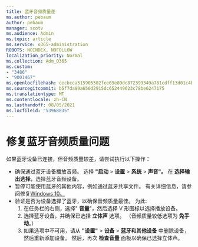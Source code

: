 ```yaml
---
title: 蓝牙音频质量差
ms.author: pebaum
author: pebaum
manager: scotv
ms.audience: Admin
ms.topic: article
ms.service: o365-administration
ROBOTS: NOINDEX, NOFOLLOW
localization_priority: Normal
ms.collection: Adm_O365
ms.custom:
- "3486"
- "9001467"
ms.openlocfilehash: cecbcea515905502fee69e89dc872399349a781cdff13d01c4b323617c5cba4d
ms.sourcegitcommit: b5f7da89a650d2915dc652449623c78be6247175
ms.translationtype: MT
ms.contentlocale: zh-CN
ms.lasthandoff: 08/05/2021
ms.locfileid: "53968835"
---
```

# <a name="fix-bluetooth-audio-quality-issue"></a>修复蓝牙音频质量问题

如果蓝牙设备已连接，但音频质量较差，请尝试执行以下操作：

- 确保通过蓝牙设备播放音频。 选择 **"启动**  >  **设置**  >  **系统**  >  **声音"。** 在 **选择输出选择**，选择蓝牙音频设备。
- 暂停可能使用蓝牙的其他内容，例如通过蓝牙共享文件。 有关详细信息，请参阅修复[Windows 10。](https://support.microsoft.com/help/4520288/windows-10-fix-sound-problems)
- 验证是否为设备选择了蓝牙，以确保音频质量最佳。 为此: 
    1. 在任务栏的右侧，选择" **音量**"，然后选择 V 形图标以选择播放设备。
    2. 选择蓝牙设备，并确保已选择 **立体声** 选项。 （音频质量较低选项为 **免手动**。）
    3. 如果选项中不可用，请从 **"设置"** > **设备** > **蓝牙和其他设备** 中删除设备，然后重新添加设备。 然后，再次 **检查音量** 面板以确保已选择立体声。

